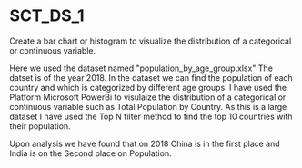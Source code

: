 # SCT_DS_1
Create a bar chart or histogram to visualize the distribution of a categorical or continuous variable.

Here we used the dataset named "population_by_age_group.xlsx"
The datset is of the year 2018.
In the dataset we can find the population of each country and which is categorized by different age groups.
I have used the Platform Microsoft PowerBi to visulaize the distribution of a categorical or continuous variable such as Total Population by Country.
As this is a large dataset I have used the Top N filter method to find the top 10 countries with their population.

Upon analysis we have found that on 2018 China is in the first place and India is on the Second place on Population.
